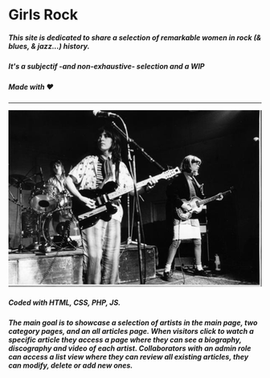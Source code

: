  # Girls Rock
 ##### This site is dedicated to share a selection of remarkable women in rock (& blues, & jazz...) history. 
 ##### It's a subjectif -and non-exhaustive- selection and a WIP
 ##### Made with ❤
 ____

 ![](assets\the_raincoats_1256313241.jpg)
 
 ##### Coded with HTML, CSS, PHP, JS.
 ##### The main goal is to showcase a selection of artists in the main page, two category pages, and an all articles page. When visitors click to watch a specific article they access a page where they can see a biography, discography and video of each artist. Collaborators with an admin role can access a list view where they can review all existing articles, they can modify, delete or add new ones.
